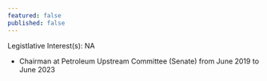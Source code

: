 ```yaml
---
featured: false
published: false
---
```

Legistlative Interest(s): NA

* Chairman at Petroleum Upstream Committee (Senate) from June 2019 to June 2023